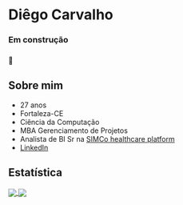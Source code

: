# **Diêgo Carvalho**

### Em construção<h3> 
:construction:


## **Sobre mim**
* 27 anos
* Fortaleza-CE
* Ciência da Computação
* MBA Gerenciamento de Projetos
* Analista de BI Sr na [SIMCo healthcare platform](http://simco.digital/)
* [LinkedIn](https://www.linkedin.com/in/diegocarvalhof/)


## **Estatística**
<a href="https://github.com/DiCarvalhof/">
  <img align="center" src="https://github-readme-stats.vercel.app/api/?username=DiCarvalhof&show_icons=true&theme=dark"/>
</a>

<a href="https://github.com/DiCarvalhof/">
  <img align="center" src="https://github-readme-stats.vercel.app/api/top-langs/?username=DiCarvalhof&layout=compact&theme=dark"/>
</a>